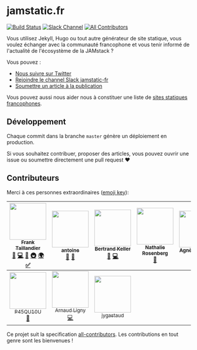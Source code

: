 # jamstatic.fr

[![Build Status](https://travis-ci.org/jamstatic/jamstatic-fr.svg?branch=source)](https://travis-ci.org/jamstatic/jamstatic-fr)
[![Slack Channel](https://jamstatic.herokuapp.com/badge.svg)](https://jamstatic.herokuapp.com)
[![All Contributors](https://img.shields.io/badge/all_contributors-10-orange.svg?style=flat-square)](#contributors)


Vous utilisez Jekyll, Hugo ou tout autre générateur de site statique, vous
voulez échanger avec la communauté francophone et vous tenir informé de
l'actualité de l'écosystème de la JAMstack ?

Vous pouvez :

* [Nous suivre sur Twitter](https://twitter.com/jamstatic_fr)
* [Rejoindre le channel Slack jamstatic-fr](https://jamstatic.herokuapp.com/)
* [Soumettre un article à la  publication](https://github.com/jamstatic/jamstatic-fr/projects/1)

Vous pouvez aussi nous aider nous à constituer une liste de [sites statiques francophones](https://github.com/jamstatic/jamstatic-fr/wiki/Sources-des-sites-francophones).

## Développement

Chaque commit dans la branche `master` génère un déploiement en production.

Si vous souhaitez contribuer, proposer des articles, vous pouvez ouvrir une
issue ou soumettre directement une pull request :heart:

## Contributeurs

Merci à ces personnes extraordinaires ([emoji key](https://github.com/kentcdodds/all-contributors#emoji-key)):

<!-- ALL-CONTRIBUTORS-LIST:START - Do not remove or modify this section -->
| [<img src="https://avatars3.githubusercontent.com/u/103008?v=4" width="100px;"/><br /><sub>Frank Taillandier</sub>](https://frank.taillandier.me)<br />[📝](#blog-DirtyF "Blogposts") [💻](https://github.com/jamstatic/jamstatic-fr/commits?author=DirtyF "Code") [🎨](#design-DirtyF "Design") [🚇](#infra-DirtyF "Infrastructure (Hosting, Build-Tools, etc)") [🌍](#translation-DirtyF "Translation") [✅](#tutorial-DirtyF "Tutorials") | [<img src="https://avatars2.githubusercontent.com/u/6869488?v=4" width="100px;"/><br /><sub>antoine</sub>](https://www.quaternum.net)<br />[📝](#blog-antoinentl "Blogposts") [👀](#review-antoinentl "Reviewed Pull Requests") | [<img src="https://avatars2.githubusercontent.com/u/1500301?v=4" width="100px;"/><br /><sub>Bertrand Keller</sub>](http://bertrandkeller.info)<br />[📝](#blog-bertrandkeller "Blogposts") [💻](https://github.com/jamstatic/jamstatic-fr/commits?author=bertrandkeller "Code") | [<img src="https://avatars0.githubusercontent.com/u/2006947?v=4" width="100px;"/><br /><sub>Nathalie Rosenberg</sub>](https://github.com/Natouille)<br />[👀](#review-Natouille "Reviewed Pull Requests") | [<img src="https://avatars0.githubusercontent.com/u/1035145?v=4" width="100px;"/><br /><sub>Agnès Haasser</sub>](https://tut-tuuut.github.io)<br />[👀](#review-tut-tuuut "Reviewed Pull Requests") | [<img src="https://avatars0.githubusercontent.com/u/284742?v=4" width="100px;"/><br /><sub>Boris SCHAPIRA</sub>](https://borisschapira.com)<br />[👀](#review-borisschapira "Reviewed Pull Requests") | [<img src="https://avatars2.githubusercontent.com/u/78213?v=4" width="100px;"/><br /><sub>Nicolas Hoizey</sub>](https://nicolas-hoizey.com/)<br />[👀](#review-nhoizey "Reviewed Pull Requests") |
| :---: | :---: | :---: | :---: | :---: | :---: | :---: |
| [<img src="https://avatars2.githubusercontent.com/u/1941272?v=4" width="100px;"/><br /><sub>P45QU10U</sub>](https://github.com/P45QU10U)<br />[👀](#review-P45QU10U "Reviewed Pull Requests") | [<img src="https://avatars0.githubusercontent.com/u/80580?v=4" width="100px;"/><br /><sub>Arnaud Ligny</sub>](http://narno.org)<br />[💻](https://github.com/jamstatic/jamstatic-fr/commits?author=Narno "Code") | [<img src="https://avatars3.githubusercontent.com/u/1499325?v=4" width="100px;"/><br /><sub>jygastaud</sub>](http://gastaud.io)<br /> |
<!-- ALL-CONTRIBUTORS-LIST:END -->

Ce projet suit la specification [all-contributors](https://github.com/kentcdodds/all-contributors).
Les contributions en tout genre sont les bienvenues !
